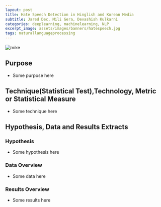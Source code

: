 ```yaml
---
layout: post
title: Hate Speech Detection in Hinglish and Korean Media
subtitle: Jared Dec, Mili Gera, Devashish Kulkarni
categories: deeplearning, machinelearning, NLP
excerpt_image: assets/images/banners/hatespeech.jpg
tags: naturallanguageprocessing
---
```

![mike](/assets/images/banners/hatespeech.jpg)

## Purpose
- Some purpose here
  
## Technique(Statistical Test),Technology, Metric or Statistical Measure
- Some technique here

## Hypothesis, Data and Results Extracts

### Hypothesis
  - Some hypothesis here

### Data Overview
  - Some data here
    
### Results Overview
  - Some results here
